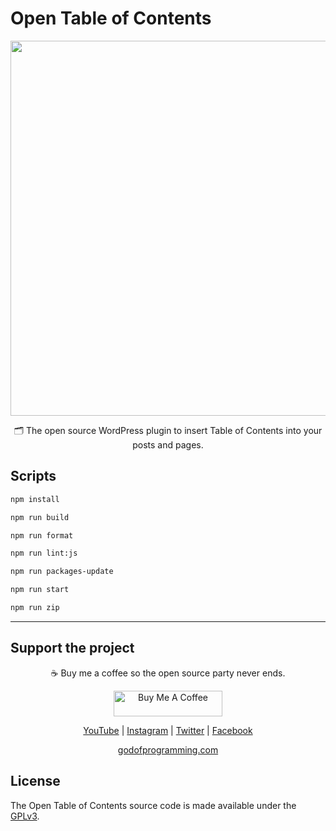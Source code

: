 # Open Table of Contents

<p align="center">
<img src="./assets/images/open-table-of-contents-banner.png?raw=true" style="max-width: 100%; width: 600px;" />
</p>
<p align="center" style="margin-top: 10px;">🗂️ The open source WordPress plugin to insert Table of Contents into your posts and pages.</p>

## Scripts

```bash
npm install
```

```bash
npm run build
```

```bash
npm run format
```

```bash
npm run lint:js
```

```bash
npm run packages-update
```

```bash
npm run start
```

```bash
npm run zip
```

<hr>

## Support the project

<p align="center">☕️ Buy me a coffee so the open source party never ends.</p>

<p align="center"><a href="https://www.buymeacoffee.com/carlossala95" target="_blank"><img src="https://cdn.buymeacoffee.com/buttons/default-orange.png" alt="Buy Me A Coffee" height="41" width="174"></a></p>

<p align="center">
  <a href="https://www.youtube.com/channel/UCC-EUKPStBfQ1nEIvSl6bAQ" target="_blank">YouTube</a> |
  <a href="https://instagram.com/carlossalasamper" target="_blank">Instagram</a> |
  <a href="https://twitter.com/carlossala95" target="_blank">Twitter</a> |
  <a href="https://facebook.com/carlossala95" target="_blank">Facebook</a>
</p>
<p align="center">
  <a href="https://godofprogramming.com" target="_blank">godofprogramming.com</a>
</p>

## License

The Open Table of Contents source code is made available under the [GPLv3](./LICENSE).
